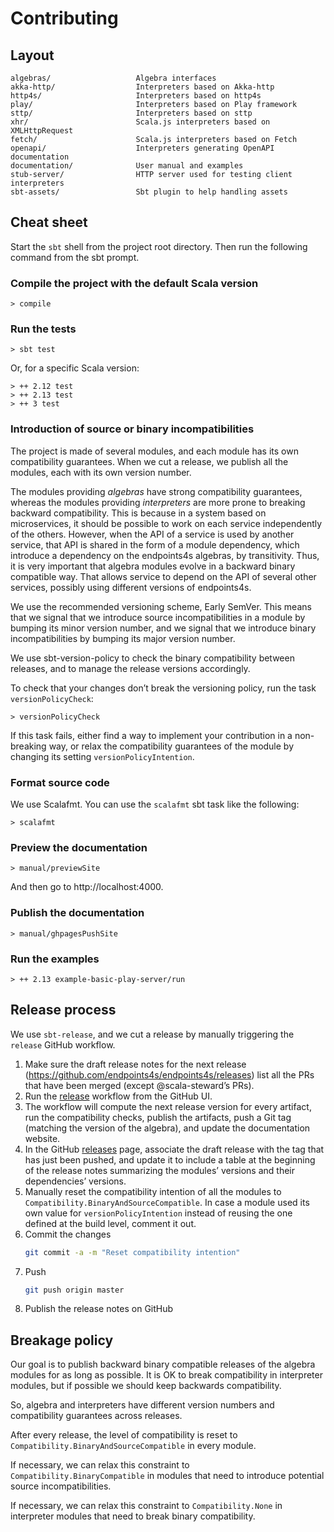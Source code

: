 Contributing
============

## Layout

~~~
algebras/                   Algebra interfaces
akka-http/                  Interpreters based on Akka-http
http4s/                     Interpreters based on http4s
play/                       Interpreters based on Play framework
sttp/                       Interpreters based on sttp
xhr/                        Scala.js interpreters based on XMLHttpRequest
fetch/                      Scala.js interpreters based on Fetch
openapi/                    Interpreters generating OpenAPI documentation
documentation/              User manual and examples
stub-server/                HTTP server used for testing client interpreters
sbt-assets/                 Sbt plugin to help handling assets
~~~

## Cheat sheet

Start the `sbt` shell from the project root directory. Then run the following command from
the sbt prompt.

### Compile the project with the default Scala version

~~~
> compile
~~~

### Run the tests

~~~
> sbt test
~~~

Or, for a specific Scala version:

~~~
> ++ 2.12 test
> ++ 2.13 test
> ++ 3 test
~~~

### Introduction of source or binary incompatibilities

The project is made of several modules, and each module has its own compatibility
guarantees. When we cut a release, we publish all the modules, each with its own
version number.

The modules providing _algebras_ have strong compatibility guarantees, whereas
the modules providing _interpreters_ are more prone to breaking backward
compatibility. This is because in a system based on microservices, it should be
possible to work on each service independently of the others. However, when the
API of a service is used by another service, that API is shared in the form of
a module dependency, which introduce a dependency on the endpoints4s algebras,
by transitivity. Thus, it is very important that algebra modules evolve in a
backward binary compatible way. That allows service to depend on the API of
several other services, possibly using different versions of endpoints4s.

We use the recommended versioning scheme, Early SemVer. This means that we
signal that we introduce source incompatibilities in a module by bumping its
minor version number, and we signal that we introduce binary incompatibilities
by bumping its major version number.

We use sbt-version-policy to check the binary compatibility between releases,
and to manage the release versions accordingly.

To check that your changes don’t break the versioning policy, run the task
`versionPolicyCheck`:

~~~
> versionPolicyCheck
~~~

If this task fails, either find a way to implement your contribution in a
non-breaking way, or relax the compatibility guarantees of the module
by changing its setting `versionPolicyIntention`.

### Format source code

We use Scalafmt. You can use the `scalafmt` sbt task like the following:

~~~
> scalafmt
~~~

### Preview the documentation

~~~
> manual/previewSite
~~~

And then go to http://localhost:4000.

### Publish the documentation

~~~
> manual/ghpagesPushSite
~~~

### Run the examples 

~~~
> ++ 2.13 example-basic-play-server/run
~~~

## Release process

We use `sbt-release`, and we cut a release by manually triggering the `release` GitHub workflow.

1. Make sure the draft release notes for the next release (https://github.com/endpoints4s/endpoints4s/releases)
   list all the PRs that have been merged (except @scala-steward’s PRs).
2. Run the [release](https://github.com/endpoints4s/endpoints4s/actions/workflows/release.yml) workflow from the GitHub UI.
3. The workflow will compute the next release version for every artifact, run the compatibility checks, publish
   the artifacts, push a Git tag (matching the version of the algebra), and update the documentation website.
4. In the GitHub [releases](https://github.com/endpoints4s/endpoints4s/releases) page, associate the draft
   release with the tag that has just been pushed, and update it to include a table at the
   beginning of the release notes summarizing the modules’ versions and their dependencies’
   versions.
5. Manually reset the compatibility intention of all the modules to `Compatibility.BinaryAndSourceCompatible`.
   In case a module used its own value for `versionPolicyIntention` instead of reusing the one defined at the
   build level, comment it out.
6. Commit the changes
   ~~~ sh
   git commit -a -m "Reset compatibility intention"
   ~~~
7. Push
   ~~~ sh
   git push origin master
   ~~~
8. Publish the release notes on GitHub

## Breakage policy

Our goal is to publish backward binary compatible releases of the algebra modules for as long
as possible. It is OK to break compatibility in interpreter modules, but if possible we
should keep backwards compatibility.

So, algebra and interpreters have different version numbers and compatibility guarantees
across releases.

After every release, the level of compatibility is reset to `Compatibility.BinaryAndSourceCompatible`
in every module.

If necessary, we can relax this constraint to `Compatibility.BinaryCompatible` in modules that
need to introduce potential source incompatibilities.

If necessary, we can relax this constraint to `Compatibility.None` in interpreter modules that
need to break binary compatibility.
